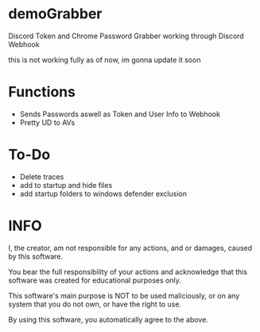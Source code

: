 # demoGrabber
Discord Token and Chrome Password Grabber working through Discord Webhook

this is not working fully as of now, im gonna update it soon

# Functions
- Sends Passwords aswell as Token and User Info to Webhook
- Pretty UD to AVs

# To-Do
- Delete traces
- add to startup and hide files
- add startup folders to windows defender exclusion

# INFO

I, the creator, am not responsible for any actions, and or damages, caused by this software.

You bear the full responsibility of your actions and acknowledge that this software was created for educational purposes only.

This software's main purpose is NOT to be used maliciously, or on any system that you do not own, or have the right to use.

By using this software, you automatically agree to the above.
